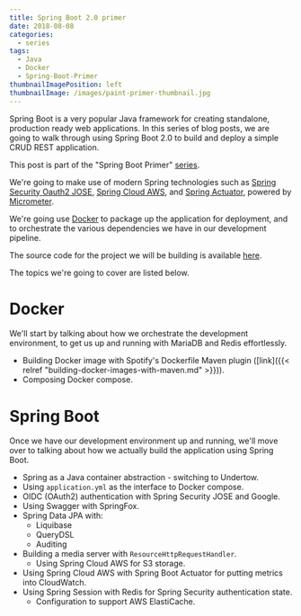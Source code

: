 ```yaml
---
title: Spring Boot 2.0 primer
date: 2018-08-08
categories:
  - series
tags:
  - Java
  - Docker
  - Spring-Boot-Primer
thumbnailImagePosition: left
thumbnailImage: /images/paint-primer-thumbnail.jpg
---
```


Spring Boot is a very popular Java framework for creating standalone, production
ready web applications. In this series of blog posts, we are going to walk through using Spring
Boot 2.0 to build and deploy a simple CRUD REST application.

<!--more-->

This post is part of the "Spring Boot Primer" [series](/tags/spring-boot-primer).

We're going to make use of modern Spring technologies such as [Spring Security Oauth2 JOSE](https://docs.spring.io/spring-security/site/docs/5.0.0.RELEASE/reference/htmlsingle/#spring-security-oauth2-jose),
[Spring Cloud AWS](http://cloud.spring.io/spring-cloud-aws/spring-cloud-aws.html), and
[Spring Actuator](https://docs.spring.io/spring-boot/docs/current/reference/htmlsingle/#production-ready),
powered by [Micrometer](https://micrometer.io/).

We're going use [Docker](https://www.docker.com/) to package up the application for deployment,
and to orchestrate the various dependencies we have in our development pipeline.

The source code for the project we will be building is available [here](https://github.com/surevine/spring-rest-example).

The topics we're going to cover are listed below.

# Docker

We'll start by talking about how we orchestrate the development environment, to get us up
and running with MariaDB and Redis effortlessly.

- Building Docker image with Spotify's Dockerfile Maven plugin ([link]({{< relref "building-docker-images-with-maven.md" >}})).
- Composing Docker compose.

# Spring Boot

Once we have our development environment up and running, we'll move over to talking about
how we actually build the application using Spring Boot.

- Spring as a Java container abstraction - switching to Undertow.
- Using `application.yml` as the interface to Docker compose.
- OIDC (OAuth2) authentication with Spring Security JOSE and Google.
- Using Swagger with SpringFox.
- Spring Data JPA with:
  - Liquibase
  - QueryDSL
  - Auditing
- Building a media server with `ResourceHttpRequestHandler`.
  - Using Spring Cloud AWS for S3 storage.
- Using Spring Cloud AWS with Spring Boot Actuator for putting metrics into CloudWatch.
- Using Spring Session with Redis for Spring Security authentication state.
  - Configuration to support AWS ElastiCache.



